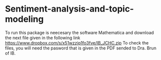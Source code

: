 # Sentiment-analysis-and-topic-modeling
To run this package is neecesary the software Mathematica and download the next file given in the following link https://www.dropbox.com/s/x51wzzjp1fo3fve/IB_JCHC.zip To check the files, you will need the pasword that is given in the PDF sended to Dra. Brun of IB.
